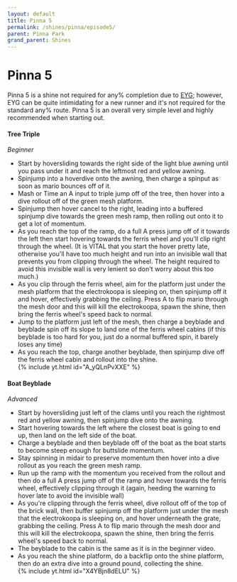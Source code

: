 ```yaml
---
layout: default 
title: Pinna 5
permalink: /shines/pinna/episode5/
parent: Pinna Park
grand_parent: Shines
---
```

# Pinna 5
Pinna 5 is a shine not required for any% completion due to [EYG](https://smscommunity.github.io/sms-guide/shines/pinna/eyg/); however, EYG can be quite intimidating for a new runner and it's not required for the standard any% route. Pinna 5 is an overall very simple level and highly recommended when starting out.

#### Tree Triple
*Beginner*  
- Start by hoversliding towards the right side of the light blue awning until you pass under it and reach the leftmost red and yellow awning.
- Spinjump into a hoverdive onto the awning, then charge a spinput as soon as mario bounces off of it.
- Mash or Time an A input to triple jump off of the tree, then hover into a dive rollout off of the green mesh platform.
- Spinjump then hover cancel to the right, leading into a buffered spinjump dive towards the green mesh ramp, then rolling out onto it to get a lot of momentum.
- As you reach the top of the ramp, do a full A press jump off of it towards the left then start hovering towards the ferris wheel and you'll clip right through the wheel. (It is VITAL that you start the hover pretty late, otherwise you'll have too much height and run into an invisible wall that prevents you from clipping through the wheel. The height required to avoid this invisible wall is very lenient so don't worry about this too much.)
- As you clip through the ferris wheel, aim for the platform just under the mesh platform that the electrokoopa is sleeping on, then spinjump off it and hover, effectively grabbing the ceiling. Press A to flip mario through the mesh door and this will kill the electrokoopa, spawn the shine, then bring the ferris wheel's speed back to normal.
- Jump to the platform just left of the mesh, then charge a beyblade and beyblade spin off its slope to land one of the ferris wheel cabins (if this beyblade is too hard for you, just do a normal buffered spin, it barely loses any time)
- As you reach the top, charge another beyblade, then spinjump dive off the ferris wheel cabin and rollout into the shine.  
{% include yt.html id="A_yQLnPvXXE" %}  


#### Boat Beyblade
*Advanced*  
- Start by hoversliding just left of the clams until you reach the rightmost red and yellow awning, then spinjump dive onto the awning.
- Start hovering towards the left where the closest boat is going to end up, then land on the left side of the boat.
- Charge a beyblade and then beyblade off of the boat as the boat starts to become steep enough for buttslide momentum.
- Stay spinning in midair to preserve momentum then hover into a dive rollout as you reach the green mesh ramp.
- Run up the ramp with the momentum you received from the rollout and then do a full A press jump off of the ramp and hover towards the ferris wheel, effectively clipping through it (again, heeding the warning to hover late to avoid the invisible wall)
- As you're clipping through the ferris wheel, dive rollout off of the top of the brick wall, then buffer spinjump off the platform just under the mesh that the electrokoopa is sleeping on, and hover underneath the grate, grabbing the ceiling. Press A to flip mario through the mesh door and this will kill the electrokoopa, spawn the shine, then bring the ferris wheel's speed back to normal.
- The beyblade to the cabin is the same as it is in the beginner video.
- As you reach the shine platform, do a backflip onto the shine platform, then do an extra dive into a ground pound, collecting the shine.  
{% include yt.html id="X4YBjn8dELU" %}  
